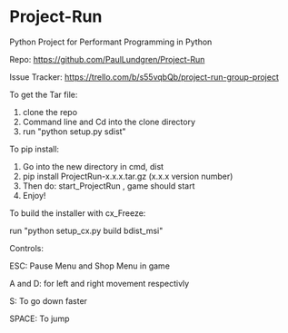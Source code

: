 # Project-Run
Python Project for Performant Programming in Python

Repo:
https://github.com/PaulLundgren/Project-Run

Issue Tracker:
https://trello.com/b/s55vqbQb/project-run-group-project

To get the Tar file:

1. clone the repo
2. Command line and Cd into the clone directory
3. run "python setup.py sdist"

To pip install:

1. Go into the new directory in cmd, dist
2. pip install ProjectRun-x.x.x.tar.gz (x.x.x version number)
3. Then do: start_ProjectRun , game should start
4. Enjoy!



To build the installer with cx_Freeze:

run "python setup_cx.py build bdist_msi"

Controls:

ESC: Pause Menu and Shop Menu in game

A and D: for left and right movement respectivly

S: To go down faster

SPACE: To jump
